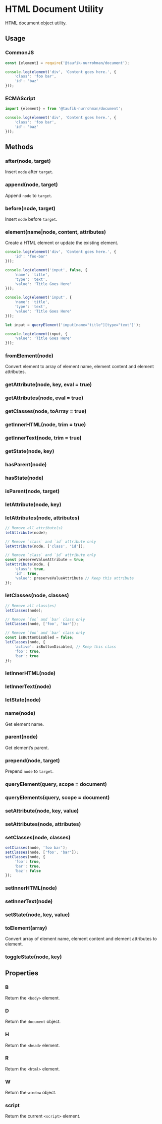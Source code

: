 HTML Document Utility
=====================

HTML document object utility.

Usage
-----

### CommonJS

~~~ js
const {element} = require('@taufik-nurrohman/document');

console.log(element('div', 'Content goes here.', {
    'class': 'foo bar',
    'id': 'baz'
}));
~~~

### ECMAScript

~~~ js
import {element} = from '@taufik-nurrohman/document';

console.log(element('div', 'Content goes here.', {
    'class': 'foo bar',
    'id': 'baz'
}));
~~~

Methods
-------

### after(node, target)

Insert `node` after `target`.

### append(node, target)

Append `node` to `target`.

### before(node, target)

Insert `node` before `target`.

### element(name|node, content, attributes)

Create a HTML element or update the existing element.

~~~ js
console.log(element('div', 'Content goes here.', {
    'id': 'foo-bar'
}));

console.log(element('input', false, {
    'name': 'title',
    'type': 'text',
    'value': 'Title Goes Here'
}));

console.log(element('input', {
    'name': 'title',
    'type': 'text',
    'value': 'Title Goes Here'
}));
~~~

~~~ js
let input = queryElement('input[name="title"][type="text"]');

console.log(element(input, {
    'value': 'Title Goes Here'
}));
~~~

### fromElement(node)

Convert element to array of element name, element content and element attributes.

### getAttribute(node, key, eval = true)

### getAttributes(node, eval = true)

### getClasses(node, toArray = true)

### getInnerHTML(node, trim = true)

### getInnerText(node, trim = true)

### getState(node, key)

### hasParent(node)

### hasState(node)

### isParent(node, target)

### letAttribute(node, key)

### letAttributes(node, attributes)

~~~ js
// Remove all attribute(s)
letAttribute(node);

// Remove `class` and `id` attribute only
letAttribute(node, ['class', 'id']);

// Remove `class` and `id` attribute only
const preserveValueAttribute = true;
letAttribute(node, {
    'class': true,
    'id': true,
    'value': preserveValueAttribute // Keep this attribute
});
~~~

### letClasses(node, classes)

~~~ js
// Remove all class(es)
letClasses(node);

// Remove `foo` and `bar` class only
letClasses(node, ['foo', 'bar']);

// Remove `foo` and `bar` class only
const isButtonDisabled = false;
letClasses(node, {
    'active': isButtonDisabled, // Keep this class
    'foo': true,
    'bar': true
});
~~~

### letInnerHTML(node)

### letInnerText(node)

### letState(node)

### name(node)

Get element name.

### parent(node)

Get element&rsquo;s parent.

### prepend(node, target)

Prepend `node` to `target`.

### queryElement(query, scope = document)

### queryElements(query, scope = document)

### setAttribute(node, key, value)

### setAttributes(node, attributes)

### setClasses(node, classes)

~~~ js
setClasses(node, 'foo bar');
setClasses(node, ['foo', 'bar']);
setClasses(node, {
    'foo': true,
    'bar': true,
    'baz': false
});
~~~

### setInnerHTML(node)

### setInnerText(node)

### setState(node, key, value)

### toElement(array)

Convert array of element name, element content and element attributes to element.

### toggleState(node, key)

Properties
----------

### B

Return the `<body>` element.

### D

Return the `document` object.

### H

Return the `<head>` element.

### R

Return the `<html>` element.

### W

Return the `window` object.

### script

Return the current `<script>` element.

